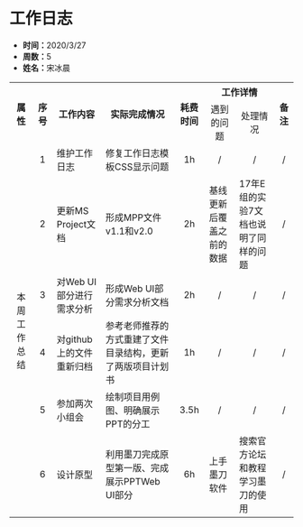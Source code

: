 <h1>工作日志</h1>
<ul>
    <li><strong>时间：</strong>2020/3/27</li>
    <li><strong>周数：</strong>5</li>
    <li><strong>姓名：</strong>宋冰晨</li>
</ul>
<table style="text-align:center">
  <tr>
    <th rowspan="2">属性</th>
    <th rowspan="2">序号</th>
    <th rowspan="2">工作内容</th>
    <th rowspan="2">实际完成情况</th>
    <th rowspan="2">耗费时间</th>
    <th colspan="2">工作详情</th>
    <th rowspan="2">备注</th>
  </tr>
  <tr>
    <td>遇到的问题</td>
    <td>处理情况</td>
  </tr>
  <tr>
    <td rowspan="6">本周工作总结</td>
    <td>1</td>
    <td style="text-align:left">维护工作日志</td>
    <td style="text-align:left">修复工作日志模板CSS显示问题</td>
    <td>1h</td>
    <td>/</td>
    <td>/</td>
    <td>/</td>
  </tr>
  <tr>
    <td>2</td>
    <td style="text-align:left">更新MS Project文档</td>
    <td style="text-align:left">形成MPP文件v1.1和v2.0</td>
    <td>2h</td>
    <td style="text-align:left">基线更新后覆盖之前的数据</td>
    <td style="text-align:left">17年E组的实验7文档也说明了同样的问题</td>
    <td>/</td>
  </tr>
  <tr>
    <td>3</td>
    <td style="text-align:left">对Web UI部分进行需求分析</td>
    <td style="text-align:left">形成Web UI部分需求分析文档</td>
    <td>2h</td>
    <td>/</td>
    <td>/</td>
    <td>/</td>
  </tr>
  <tr>
    <td>4</td>
    <td style="text-align:left">对github上的文件重新归档</td>
    <td style="text-align:left">参考老师推荐的方式重建了文件目录结构，更新了两版项目计划书</td>
    <td>1h</td>
    <td>/</td>
    <td>/</td>
    <td>/</td>
  </tr>
  <tr>
    <td>5</td>
    <td style="text-align:left">参加两次小组会</td>
    <td style="text-align:left">绘制项目用例图、明确展示PPT的分工</td>
    <td>3.5h</td>
    <td>/</td>
    <td>/</td>
    <td>/</td>
  </tr>
  <tr>
    <td>6</td>
    <td style="text-align:left">设计原型</td>
    <td style="text-align:left">利用墨刀完成原型第一版、完成展示PPTWeb UI部分</td>
    <td>6h</td>
    <td style="text-align:left">上手墨刀软件</td>
    <td style="text-align:left">搜索官方论坛和教程学习墨刀的使用</td>
    <td>/</td>
  </tr>
</table>
